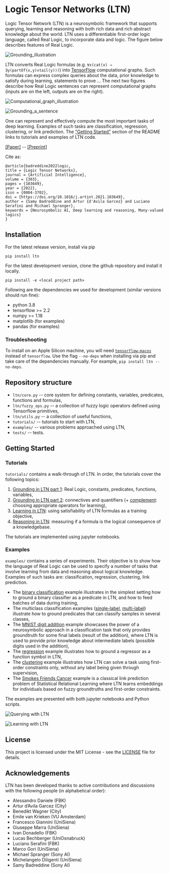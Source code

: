 # Logic Tensor Networks (LTN)

Logic Tensor Network (LTN) is a neurosymbolic framework that supports querying, learning and reasoning with both rich data and rich abstract knowledge about the world.
LTN uses a differentiable first-order logic language, called Real Logic, to incorporate data and logic. The figure below describes features of Real Logic.

![Grounding_illustration](./docs/img/framework_grounding.png)

LTN converts Real Logic formulas (e.g. `∀x(cat(x) → ∃y(partOf(x,y)∧tail(y)))`) into [TensorFlow](https://www.tensorflow.org/) computational graphs.
Such formulas can express complex queries about the data, prior knowledge to satisfy during learning, statements to prove ... The next two figures describe how Real Logic sentences can represent computational graphs (inputs are on the left, outputs are on the right).

![Computational_graph_illustration](./docs/img/framework_computational_graph.png)

![Grounding_a_sentence](./docs/img/framework_sentence.png)

One can represent and effectively compute the most important tasks of deep learning. Examples of such tasks are classification, regression, clustering, or link prediction.
The ["Getting Started"](#getting-started) section of the README links to tutorials and examples of LTN code.

[[Paper]](https://www.sciencedirect.com/science/article/abs/pii/S0004370221002009) -- [[Preprint]](https://arxiv.org/pdf/2012.13635.pdf)

Cite as:
```
@article{badreddine2022logic,
title = {Logic Tensor Networks},
journal = {Artificial Intelligence},
volume = {303},
pages = {103649},
year = {2022},
issn = {0004-3702},
doi = {https://doi.org/10.1016/j.artint.2021.103649},
author = {Samy Badreddine and Artur {d'Avila Garcez} and Luciano Serafini and Michael Spranger},
keywords = {Neurosymbolic AI, Deep learning and reasoning, Many-valued logics}
}
```


## Installation

For the latest release version, install via pip
```
pip install ltn
```

For the latest development version, clone the github repository and install it locally.
```
pip install -e <local project path>
```

Following are the dependencies we used for development (similar versions should run fine):
- python 3.8
- tensorflow >= 2.2
- numpy >= 1.18
- matplotlib (for examples)
- pandas (for examples)

### Troubleshooting
To install on an Apple Silicon machine, you will need [`tensorflow-macos`](https://developer.apple.com/metal/tensorflow-plugin/) instead of `tensorflow`. 
Use the flag `--no-deps` when installing via pip and take care of the dependencies manually.
For example, `pip install ltn --no-deps`.

## Repository structure

- `ltn/core.py` -- core system for defining constants, variables, predicates, functions and formulas,
- `ltn/fuzzy_ops.py` -- a collection of fuzzy logic operators defined using Tensorflow primitives,
- `ltn/utils.py` -- a collection of useful functions,
- `tutorials/` -- tutorials to start with LTN,
- `examples/` -- various problems approached using LTN,
- `tests/` -- tests.

## Getting Started

### Tutorials

`tutorials/` contains a walk-through of LTN. In order, the tutorials cover the following topics:
1. [Grounding in LTN part 1](https://nbviewer.jupyter.org/github/logictensornetworks/logictensornetworks/blob/master/tutorials/1-grounding_non_logical_symbols.ipynb): Real Logic, constants, predicates, functions, variables,
2. [Grounding in LTN part 2](https://nbviewer.jupyter.org/github/logictensornetworks/logictensornetworks/blob/master/tutorials/2-grounding_connectives.ipynb): connectives and quantifiers (+ [complement](https://nbviewer.jupyter.org/github/logictensornetworks/logictensornetworks/blob/master/tutorials/2b-operators_and_gradients.ipynb): choosing appropriate operators for learning),
3. [Learning in LTN](https://nbviewer.jupyter.org/github/logictensornetworks/logictensornetworks/blob/master/tutorials/3-knowledgebase_and_learning.ipynb): using satisfiability of LTN formulas as a training objective,
4. [Reasoning in LTN](https://nbviewer.jupyter.org/github/logictensornetworks/logictensornetworks/blob/master/tutorials/4-reasoning.ipynb): measuring if a formula is the logical consequence of a knowledgebase.

The tutorials are implemented using jupyter notebooks.

### Examples

`examples/` contains a series of experiments. Their objective is to show how the language of Real Logic can be used to specify a number of tasks that involve learning from data and reasoning about logical knowledge. Examples of such tasks are: classification, regression, clustering, link prediction.

- The [binary classification](https://nbviewer.jupyter.org/github/logictensornetworks/logictensornetworks/blob/master/examples/binary_classification/binary_classification.ipynb) example illustrates in the simplest setting how to ground a binary classifier as a predicate in LTN, and how to feed batches of data during training,
- The multiclass classification examples ([single-label](https://nbviewer.jupyter.org/github/logictensornetworks/logictensornetworks/blob/master/examples/multiclass_classification/multiclass-singlelabel.ipynb), [multi-label](https://nbviewer.jupyter.org/github/logictensornetworks/logictensornetworks/blob/master/examples/multiclass_classification/multiclass-multilabel.ipynb)) illustrate how to ground predicates that can classify samples in several classes,
- The [MNIST digit addition](https://nbviewer.jupyter.org/github/logictensornetworks/logictensornetworks/blob/master/examples/mnist/single_digits_addition.ipynb) example showcases the power of a neurosymbolic approach in a classification task that only provides groundtruth for some final labels (result of the addition), where LTN is used to provide prior knowledge about intermediate labels (possible digits used in the addition),
- The [regression](https://nbviewer.jupyter.org/github/logictensornetworks/logictensornetworks/blob/master/examples/regression/regression.ipynb) example illustrates how to ground a regressor as a function symbol in LTN,
- The [clustering](https://nbviewer.jupyter.org/github/logictensornetworks/logictensornetworks/blob/master/examples/clustering/clustering.ipynb) example illustrates how LTN can solve a task using first-order constraints only, without any label being given through supervision,
- The [Smokes Friends Cancer](https://nbviewer.jupyter.org/github/logictensornetworks/logictensornetworks/blob/master/examples/smokes_friends_cancer/smokes_friends_cancer.ipynb) example is a classical link prediction problem of Statistical Relational Learning where LTN learns embeddings for individuals based on fuzzy groundtruths and first-order constraints.

The examples are presented with both jupyter notebooks and Python scripts.

![Querying with LTN](./docs/img/framework_querying.png)

![Learning with LTN](./docs/img/framework_learning.png)


## License

This project is licensed under the MIT License - see the [LICENSE](https://github.com/logictensornetworks/logictensornetworks/blob/master/LICENSE) file for details.

## Acknowledgements

LTN has been developed thanks to active contributions and discussions with the following people (in alphabetical order):
- Alessandro Daniele (FBK)
- Artur d’Avila Garcez (City)
- Benedikt Wagner (City)
- Emile van Krieken (VU Amsterdam)
- Francesco Giannini (UniSiena)
- Giuseppe Marra (UniSiena)
- Ivan Donadello (FBK)
- Lucas Bechberger (UniOsnabruck)
- Luciano Serafini (FBK)
- Marco Gori (UniSiena)
- Michael Spranger (Sony AI)
- Michelangelo Diligenti (UniSiena)
- Samy Badreddine (Sony AI)
